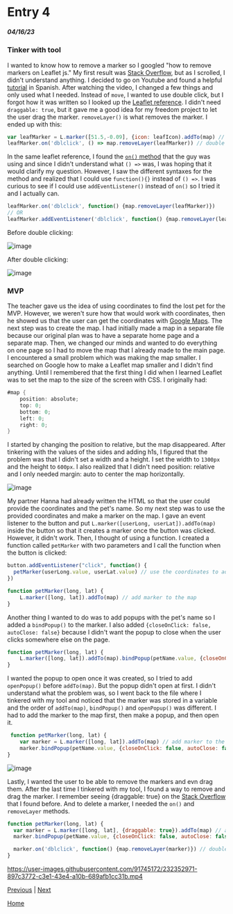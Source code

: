 # Entry 4
##### 04/16/23

### Tinker with tool

I wanted to know how to remove a marker so I googled "how to remove markers on Leaflet js." My first result was [Stack Overflow](https://stackoverflow.com/questions/9912145/leaflet-how-to-find-existing-markers-and-delete-markers#:~:text=removeLayer()%20and%20it%20gets,Hope%20that%20helps%20you%20out!&text=Save%20this%20answer.,-Show%20activity%20on), but as I scrolled, I didn't understand anything. I decided to go on Youtube and found a helpful [tutorial](https://www.youtube.com/watch?v=tJWE7Fe_i-k&ab_channel=AnartzMugikaLedo-Desarrollo%26Formaci%C3%B3n) in Spanish. After watching the video, I changed a few things and only used what I needed. Instead of `move`, I wanted to use double click, but I forgot how it was written so I looked up the [Leaflet reference](https://leafletjs.com/reference.html#map-dblclick). I didn't need `draggable: true`, but it gave me a good idea for my freedom project to let the user drag the marker. `removeLayer()` is what removes the marker. I ended up with this:

```js
var leafMarker = L.marker([51.5,-0.09], {icon: leafIcon).addTo(map) // make leaf marker
leafMarker.on('dblclick', () => map.removeLayer(leafMarker)) // double click to delete marker
```

In the same leaflet reference, I found the [`on()` method](https://leafletjs.com/reference.html#evented-on) that the guy was using and since I didn't understand what `() =>` was, I was hoping that it would clarify my question. However, I saw the different syntaxes for the method and realized that I could use `function(){}` instead of `() =>`. I was curious to see if I could use `addEventListener()` instead of `on()` so I tried it and I actually can.

```js
leafMarker.on('dblclick', function() {map.removeLayer(leafMarker)})
// OR
leafMarker.addEventListener('dblclick', function() {map.removeLayer(leafMarker)})
```

Before double clicking:

![image](https://user-images.githubusercontent.com/91745172/232350517-c9189e1c-5ed8-4da4-8863-1d9024cacff8.png)

After double clicking:

![image](https://user-images.githubusercontent.com/91745172/232350703-fe882a12-e628-4583-9d8f-e0c0003248b0.png)

### MVP

The teacher gave us the idea of using coordinates to find the lost pet for the MVP. However, we weren't sure how that would work with coordinates, then he showed us that the user can get the coordinates with [Google Maps](https://www.google.com/maps). The next step was to create the map. I had initially made a map in a separate file because our original plan was to have a separate home page and a separate map. Then, we changed our minds and wanted to do everything on one page so I had to move the map that I already made to the main page. I encountered a small problem which was making the map smaller. I searched on Google how to make a Leaflet map smaller and I didn't find anything. Until I remembered that the first thing I did when I learned Leaflet was to set the map to the size of the screen with CSS. I originally had:

```cs
#map {
    position: absolute;
    top: 0;
    bottom: 0;
    left: 0;
    right: 0;
}
```

I started by changing the position to relative, but the map disappeared. After tinkering with the values of the sides and adding h1s, I figured that the problem was that I didn't set a width and a height. I set the width to `1300px` and the height to `600px`. I also realized that I didn't need position: relative and I only needed margin: auto to center the map horizontally.

![image](https://user-images.githubusercontent.com/91745172/232341985-1cafe1dc-434d-4270-8d8f-83c06a6c41bf.png)

My partner Hanna had already written the HTML so that the user could provide the coordinates and the pet's name. So my next step was to use the provided coordinates and make a marker on the map. I gave an event listener to the button and put `L.marker([userLong, userLat]).addTo(map)` inside the button so that it creates a marker once the button was clicked. However, it didn't work. Then, I thought of using a function. I created a function called `petMarker` with two parameters and I call the function when the button is clicked:

```js
button.addEventListener("click", function() {
  petMarker(userLong.value, userLat.value) // use the coordinates to add a marker to the map
})

function petMarker(long, lat) {
    L.marker([long, lat]).addTo(map) // add marker to the map
}
```

Another thing I wanted to do was to add popups with the pet's name so I added a `bindPopup()` to the marker. I also added `{closeOnClick: false, autoClose: false}` because I didn't want the popup to close when the user clicks somewhere else on the page. 

```js
function petMarker(long, lat) {
    L.marker([long, lat]).addTo(map).bindPopup(petName.value, {closeOnClick: false, autoClose: false}).addTo(map) // add marker and popup to the map
}
```

I wanted the popup to open once it was created, so I tried to add `openPopup()` before `addTo(map)`. But the popup didn't open at first. I didn't understand what the problem was, so I went back to the file where I tinkered with my tool and noticed that the marker was stored in a variable and the order of `addTo(map)`, `bindPopup()` and `openPopup()` was different. I had to add the marker to the map first, then make a popup, and then open it. 

```js
 function petMarker(long, lat) {
    var marker = L.marker([long, lat]).addTo(map) // add marker to the map
    marker.bindPopup(petName.value, {closeOnClick: false, autoClose: false}).openPopup() // add pet name to the marker and make sure it's open
}
```

![image](https://user-images.githubusercontent.com/91745172/232342048-d72ac545-0afa-477a-9d8f-9dad49e48ccd.png)

Lastly, I wanted the user to be able to remove the markers and evn drag them. After the last time I tinkered with my tool, I found a way to remove and drag the marker. I remember seeing {draggable: true} on the [Stack Overflow](https://stackoverflow.com/questions/9912145/leaflet-how-to-find-existing-markers-and-delete-markers#:~:text=removeLayer()%20and%20it%20gets,Hope%20that%20helps%20you%20out!&text=Save%20this%20answer.,-Show%20activity%20on) that I found before. And to delete a marker, I needed the `on()` and `removeLayer` methods. 

```js
function petMarker(long, lat) {
  var marker = L.marker([long, lat], {draggable: true}).addTo(map) // add marker to the map
  marker.bindPopup(petName.value, {closeOnClick: false, autoClose: false}).openPopup() // add pet name to the marker and make sure it's open

  marker.on('dblclick', function() {map.removeLayer(marker)}) // double click to remove marker
}
```


https://user-images.githubusercontent.com/91745172/232352971-897c3772-c3e1-43e4-a10b-689afb1cc31b.mp4




[Previous](entry03.md) | [Next](entry05.md)

[Home](../README.md)
